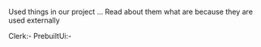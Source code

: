 Used things in our project ... Read about them what are because they are used externally

Clerk:- 
PrebuiltUi:- 